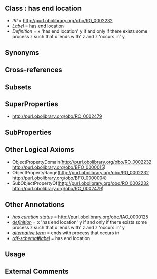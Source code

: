 
## Class : has end location

 * *IRI* = http://purl.obolibrary.org/obo/RO_0002232
 * *Label* = has end location
 * *Definition* = x 'has end location' y if and only if there exists some process z such that x 'ends with' z and z 'occurs in' y

## Synonyms


## Cross-references


## Subsets


## SuperProperties

 * <http://purl.obolibrary.org/obo/RO_0002479>

## SubProperties


## Other Logical Axioms

 * ObjectPropertyDomain(<http://purl.obolibrary.org/obo/RO_0002232> <http://purl.obolibrary.org/obo/BFO_0000015>)
 * ObjectPropertyRange(<http://purl.obolibrary.org/obo/RO_0002232> <http://purl.obolibrary.org/obo/BFO_0000004>)
 * SubObjectPropertyOf(<http://purl.obolibrary.org/obo/RO_0002232> <http://purl.obolibrary.org/obo/RO_0002479>)

## Other Annotations

 * *[has curation status](../../IAO/14/IAO_0000114.md)* = http://purl.obolibrary.org/obo/IAO_0000125
 * *[definition](../../IAO/15/IAO_0000115.md)* = x 'has end location' y if and only if there exists some process z such that x 'ends with' z and z 'occurs in' y
 * *[alternative term](../../IAO/18/IAO_0000118.md)* = ends with process that occurs in
 * *[rdf-schema#label](../../el/rdf-schema#label.md)* = has end location

## Usage


## External Comments

